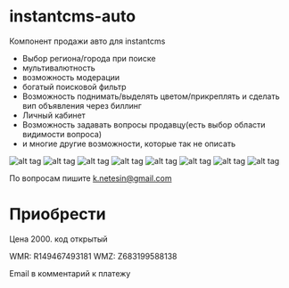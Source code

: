 instantcms-auto
===============
Компонент продажи авто для instantcms
- Выбор региона/города при поиске
- мультивалютность
- возможность модерации
- богатый поисковой фильтр
- Возможность поднимать/выделять цветом/прикреплять и сделать вип объявления через биллинг
- Личный кабинет
- Возможность задавать вопросы продавцу(есть выбор области видимости вопроса)
- и многие другие возможности, которые так не описать

![alt tag](https://raw.githubusercontent.com/knetesin/instantcms-auto/master/images/1.png)
![alt tag](https://raw.githubusercontent.com/knetesin/instantcms-auto/master/images/2.png)
![alt tag](https://raw.githubusercontent.com/knetesin/instantcms-auto/master/images/3.png)
![alt tag](https://raw.githubusercontent.com/knetesin/instantcms-auto/master/images/4.png)
![alt tag](https://raw.githubusercontent.com/knetesin/instantcms-auto/master/images/5.png)
![alt tag](https://raw.githubusercontent.com/knetesin/instantcms-auto/master/images/6.png)
![alt tag](https://raw.githubusercontent.com/knetesin/instantcms-auto/master/images/7.png)
![alt tag](https://raw.githubusercontent.com/knetesin/instantcms-auto/master/images/8.png)


По вопросам пишите k.netesin@gmail.com

Приобрести
===============
Цена 2000. код открытый

WMR: R149467493181
WMZ: Z683199588138

Email в комментарий к платежу
